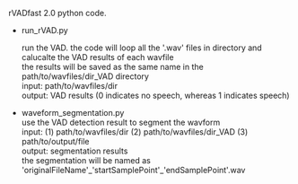 

rVADfast 2.0 python code.   

- run_rVAD.py  

  run the VAD. the code will loop all the '.wav' files in directory and calucalte the VAD results of each wavfile  
  the results will be saved as the same name in the path/to/wavfiles/dir_VAD directory  
  input: path/to/wavfiles/dir   
  output: VAD results (0 indicates no speech, whereas 1 indicates speech)   
  
  
- waveform_segmentation.py  
  use the VAD detection result to segment the wavform   
  input: (1) path/to/wavfiles/dir (2) path/to/wavfiles/dir_VAD (3) path/to/output/file  
  output: segmentation results  
  the segmentation will be named as 'originalFileName'\_'startSamplePoint'\_'endSamplePoint'.wav 
